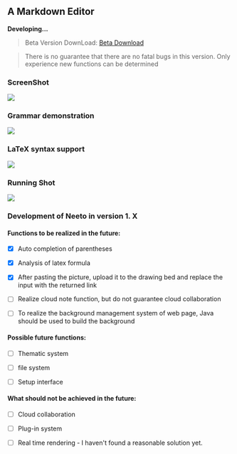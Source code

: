## A Markdown Editor

**Developing...**

> Beta Version DownLoad: [Beta Download](https://pan.tanknee.cn/index.php?share/folder&user=1&sid=beiaxBjr)

> There is no guarantee that there are no fatal bugs in this version. Only experience new functions can be determined
### ScreenShot

<img src="https://img.tanknee.cn/blogpicbed/2020/01/202001103a1ef34bc448f.png"/>

### Grammar demonstration

<img src="https://img.tanknee.cn/blogpicbed/2020/01/202001101a30d18c5aba9.png"/>

### LaTeX syntax support

<img src="https://img.tanknee.cn/blogpicbed/2020/01/202001102b462e1b49196.png"/>

### Running Shot

<img src="https://img.tanknee.cn/blogpicbed/2020/01/202001166f58171ef1c23.gif"/>

### Development of Neeto in version 1. X

#### Functions to be realized in the future:

- [x] Auto completion of parentheses

- [x] Analysis of latex formula

- [x] After pasting the picture, upload it to the drawing bed and replace the input with the returned link

- [ ] Realize cloud note function, but do not guarantee cloud collaboration

- [ ] To realize the background management system of web page, Java should be used to build the background

#### Possible future functions:

- [ ] Thematic system

- [ ] file system

- [ ] Setup interface

#### What should not be achieved in the future:

- [ ] Cloud collaboration

- [ ] Plug-in system

- [ ] Real time rendering - I haven't found a reasonable solution yet.